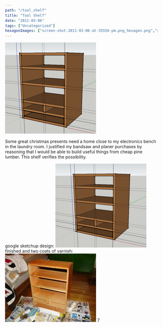 ```yaml
---
path: "/tool_shelf"
title: "Tool Shelf"
date: "2011-03-06"
tags: ["Uncategorized"]
hexagonImages: ["screen-shot-2011-03-06-at-35556-pm.png_hexagon.png","screen-shot-2011-03-06-at-35556-pm-300x276.png_hexagon.png","dsc04070-300x225.jpg_hexagon.jpeg","dsc04070.jpg_hexagon.jpeg"]
---
```


 [![](screen-shot-2011-03-06-at-35556-pm.png)](screen-shot-2011-03-06-at-35556-pm.png)

Some great christmas presents need a home close to my electronics bench in the laundry room. I justified my bandsaw and planer purchases by reasoning that I would be able to build useful things from cheap pine lumber. This shelf verifies the possibility.

google sketchup design: [![screen-shot-2011-03-06-at-35556-pm](screen-shot-2011-03-06-at-35556-pm-300x276.png "screen-shot-2011-03-06-at-35556-pm")](screen-shot-2011-03-06-at-35556-pm.png) finished and two coats of varnish: [![dsc04070](dsc04070-300x225.jpg "dsc04070")](dsc04070.jpg) 7 
  <!---
  <div class="field field-type-filefield field-field-images" xmlns="http://www.w3.org/1999/xhtml">
      
    <div class="field-items">
            <div class="field-item odd">
                    <a href="http://www.beigerecords.com/joe-old/sites/default/files/screen-shot-2011-03-06-at-35556-pm.png" class="imagecache imagecache-square_thumbnail imagecache-imagelink imagecache-square_thumbnail_imagelink"><img src="http://www.beigerecords.com/joe-old/sites/default/files/imagecache/square_thumbnail/screen-shot-2011-03-06-at-35556-pm.png" alt="" title="" width="300" height="300" class="imagecache imagecache-square_thumbnail"/></a>        </div>
        </div>
</div> 
 <p xmlns="http://www.w3.org/1999/xhtml">Some great christmas presents need a home close to my electronics bench in the laundry room. I justified my bandsaw and planer purchases by reasoning that I would be able to build useful things from cheap pine lumber. This shelf verifies the possibility.</p> 

google sketchup design:
 <a href="http://www.beigerecords.com/joe/wp-content/uploads/2011/03/screen-shot-2011-03-06-at-35556-pm.png" xmlns="http://www.w3.org/1999/xhtml"><img src="/joe/newdrupal/sites/default/files/images/screen-shot-2011-03-06-at-35556-pm-300x276.png" alt="screen-shot-2011-03-06-at-35556-pm" title="screen-shot-2011-03-06-at-35556-pm" width="300" height="276" class="alignnone size-medium wp-image-566"/></a> 

finished and two coats of varnish:
 <a href="http://www.beigerecords.com/joe/wp-content/uploads/2011/03/dsc04070.jpg" xmlns="http://www.w3.org/1999/xhtml"><img src="/joe/newdrupal/sites/default/files/images/dsc04070-300x225.jpg" alt="dsc04070" title="dsc04070" width="300" height="225" class="alignnone size-medium wp-image-567"/></a> 7
  --->
